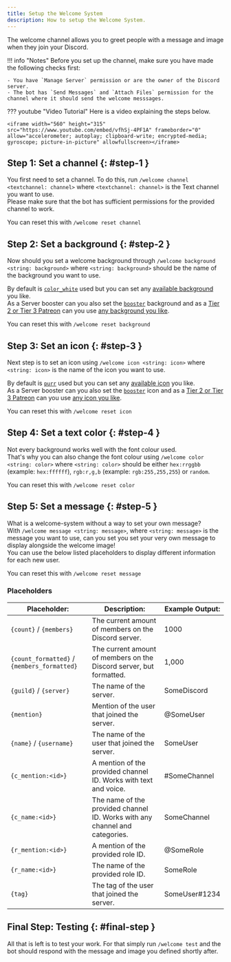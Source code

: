 ```yaml
---
title: Setup the Welcome System
description: How to setup the Welcome System.
---
```


[patreon]: https://patreon.com/andre_601

The welcome channel allows you to greet people with a message and image when they join your Discord.

!!! info "Notes"
    Before you set up the channel, make sure you have made the following checks first:
    
    - You have `Manage Server` permission or are the owner of the Discord server.
    - The bot has `Send Messages` and `Attach Files` permission for the channel where it should send the welcome messsages.

??? youtube "Video Tutorial"
    Here is a video explaining the steps below.
    
    <iframe width="560" height="315" src="https://www.youtube.com/embed/vfhSj-4PF1A" frameborder="0" allow="accelerometer; autoplay; clipboard-write; encrypted-media; gyroscope; picture-in-picture" allowfullscreen></iframe>

## Step 1: Set a channel {: #step-1 }
You first need to set a channel. To do this, run `/welcome channel <textchannel: channel>` where `<textchannel: channel>` is the Text channel you want to use.  
Please make sure that the bot has sufficient permissions for the provided channel to work.

You can reset this with `/welcome reset channel`

## Step 2: Set a background {: #step-2 }
Now should you set a welcome background through `/welcome background <string: background>` where `<string: background>` should be the name of the background you want to use.

By default is [`color_white`](/bot/welcome-images#color_white) used but you can set any [available background](/bot/welcome-images) you like.  
As a Server booster can you also set the [`booster`](/bot/welcome-images#booster-background) background and as a [Tier 2 or Tier 3 Patreon][patreon] can you use [any background you like](/bot/welcome-images#custom-background).

You can reset this with `/welcome reset background`

## Step 3: Set an icon {: #step-3 }
Next step is to set an icon using `/welcome icon <string: icon>` where `<string: icon>` is the name of the icon you want to use.

By default is [`purr`](/bot/welcome-images#purr) used but you can set any [available icon](/bot/welcome-images) you like.  
As a Server booster can you also set the [`booster`](/bot/welcome-images#booster-icon) icon and as a [Tier 2 or Tier 3 Patreon][patreon] can you use [any icon you like](/bot/welcome-images#custom-icon).

You can reset this with `/welcome reset icon`

## Step 4: Set a text color {: #step-4 }
Not every background works well with the font colour used.  
That's why you can also change the font colour using `/welcome color <string: color>` where `<string: color>` should be either `hex:rrggbb` (example: `hex:ffffff`), `rgb:r,g,b` (example: `rgb:255,255,255`) or `random`.

You can reset this with `/welcome reset color`

## Step 5: Set a message {: #step-5 }
What is a welcome-system without a way to set your own message?  
With `/welcome message <string: message>`, where `<string: message>` is the message you want to use, can you set you set your very own message to display alongside the welcome image!  
You can use the below listed placeholders to display different information for each new user.

You can reset this with `/welcome reset message`

### Placeholders

| Placeholder:                                | Description:                                                                | Example Output: |
| ------------------------------------------- | --------------------------------------------------------------------------- | --------------- |
| `{count}` / `{members}`                     | The current amount of members on the Discord server.                        | 1000            |
| `{count_formatted}` / `{members_formatted}` | The current amount of members on the Discord server, but formatted.         | 1,000           |
| `{guild}` / `{server}`                      | The name of the server.                                                     | SomeDiscord     |
| `{mention}`                                 | Mention of the user that joined the server.                                 | @SomeUser       |
| `{name}` / `{username}`                     | The name of the user that joined the server.                                | SomeUser        |
| `{c_mention:<id>}`                          | A mention of the provided channel ID. Works with text and voice.            | #SomeChannel    |
| `{c_name:<id>}`                             | The name of the provided channel ID. Works with any channel and categories. | SomeChannel     |
| `{r_mention:<id>}`                          | A mention of the provided role ID.                                          | @SomeRole       |
| `{r_name:<id>}`                             | The name of the provided role ID.                                           | SomeRole        |
| `{tag}`                                     | The tag of the user that joined the server.                                 | SomeUser#1234   |

## Final Step: Testing {: #final-step }
All that is left is to test your work. For that simply run `/welcome test` and the bot should respond with the message and image you defined shortly after.
